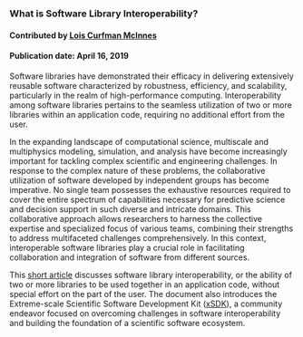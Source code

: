 ### What is Software Library Interoperability?
#### Contributed by [Lois Curfman McInnes](http://github.com/curfman)

#### Publication date: April 16, 2019 

<!--deck start--->
Software libraries have demonstrated their efficacy in delivering extensively reusable software characterized by robustness, efficiency, and scalability, particularly in the realm of high-performance computing. Interoperability among software libraries pertains to the seamless utilization of two or more libraries within an application code, requiring no additional effort from the user.
<!--deck end--->

<!--body start--->
In the expanding landscape of computational science, multiscale and multiphysics modeling, simulation, and analysis have become increasingly important for tackling complex scientific and engineering challenges. In response to the complex nature of these problems, the collaborative utilization of software developed by independent groups has become imperative. No single team possesses the exhaustive resources required to cover the entire spectrum of capabilities necessary for predictive science and decision support in such diverse and intricate domains. This collaborative approach allows researchers to harness the collective expertise and specialized focus of various teams, combining their strengths to address multifaceted challenges comprehensively. In this context, interoperable software libraries play a crucial role in facilitating  collaboration and integration of software from different sources. 

This [short article](../Blog/UnderstandingInteroperableLibraries.md) discusses software library interoperability, or the ability of two or more libraries to be used together in an application code, without special effort on the part of the user. The document also introduces the Extreme-scale Scientific Software Development Kit ([xSDK](https://xsdk.info)), a community endeavor focused on overcoming challenges in software interoperability and building the foundation of a scientific software ecosystem.


<!--body end--->

<!---
Publish: yes
Pinned: yes
Topics: software interoperability
--->
